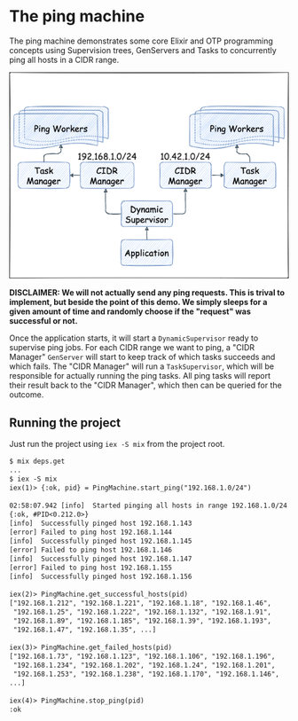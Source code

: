 # The ping machine

The ping machine demonstrates some core Elixir and OTP programming concepts using
Supervision trees, GenServers and Tasks to concurrently ping all hosts in a
CIDR range.

![Ping Machine](ping_machine.png)

**DISCLAIMER: We will not actually send any ping requests. This is trival to implement,
but beside the point of this demo. We simply sleeps for a given amount of time and
randomly choose if the "request" was successful or not.**

Once the application starts, it will start a `DynamicSupervisor` ready to supervise ping jobs.
For each CIDR range we want to ping, a "CIDR Manager" `GenServer` will start to
keep track of which tasks succeeds and which fails. The "CIDR Manager" will run a `TaskSupervisor`,
which will be responsible for actually running the ping tasks. All ping tasks will report their
result back to the "CIDR Manager", which then can be queried for the outcome.

## Running the project

Just run the project using `iex -S mix` from the project root.

```shell
$ mix deps.get
...
$ iex -S mix
iex(1)> {:ok, pid} = PingMachine.start_ping("192.168.1.0/24")

02:58:07.942 [info]  Started pinging all hosts in range 192.168.1.0/24
{:ok, #PID<0.212.0>}
[info]  Successfully pinged host 192.168.1.143
[error] Failed to ping host 192.168.1.144
[info]  Successfully pinged host 192.168.1.145
[error] Failed to ping host 192.168.1.146
[info]  Successfully pinged host 192.168.1.147
[error] Failed to ping host 192.168.1.155
[info]  Successfully pinged host 192.168.1.156

iex(2)> PingMachine.get_successful_hosts(pid)
["192.168.1.212", "192.168.1.221", "192.168.1.18", "192.168.1.46",
 "192.168.1.25", "192.168.1.222", "192.168.1.132", "192.168.1.91",
 "192.168.1.89", "192.168.1.185", "192.168.1.39", "192.168.1.193",
 "192.168.1.47", "192.168.1.35", ...]

iex(3)> PingMachine.get_failed_hosts(pid)
["192.168.1.73", "192.168.1.123", "192.168.1.106", "192.168.1.196",
 "192.168.1.234", "192.168.1.202", "192.168.1.24", "192.168.1.201",
 "192.168.1.253", "192.168.1.238", "192.168.1.170", "192.168.1.146", ...]

iex(4)> PingMachine.stop_ping(pid)
:ok
  ```
